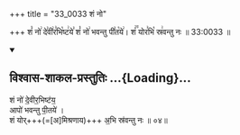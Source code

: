 +++
title = "33_0033 शं नो"

+++
शं꣡ नो꣢ दे꣣वी꣢र꣣भि꣡ष्ट꣢ये꣣ शं꣡ नो꣢ भवन्तु पी꣣त꣡ये꣢। शं꣢꣫ योर꣣भि꣡ स्र꣢वन्तु नः ॥ 33:0033 ॥

<div class="js_include" newlevelforh1="2" title="विश्वास-शाकल-प्रस्तुतिः" unfilled url="/vedAH_Rk/shAkalam/saMhitA/vishvAsa-prastutiH/10/009/04_shaM_no.md">
<details open><summary><h2>विश्वास-शाकल-प्रस्तुतिः ...{Loading}...</h2></summary>


शं नो॑ दे॒वीर॒भिष्ट॑य॒  
आपो॑ भवन्तु पी॒तये॑ ।  
शं योर्+++(=[अ]मिश्रणाय)+++ अ॒भि स्र॑वन्तु नः ॥ ०४॥

</details>
</div>